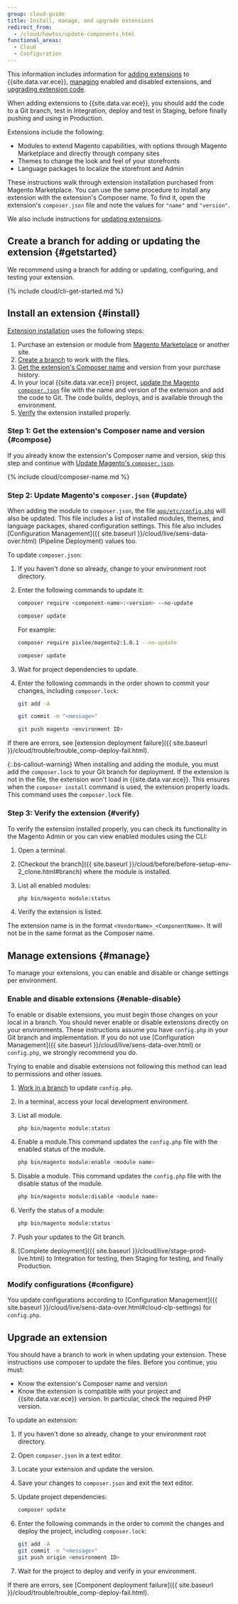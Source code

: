 ```yaml
---
group: cloud-guide
title: Install, manage, and upgrade extensions
redirect_from:
  - /cloud/howtos/update-components.html
functional_areas:
  - Cloud
  - Configuration
---
```


This information includes information for [adding extensions](#install) to {{site.data.var.ece}}, [managing](#manage) enabled and disabled extensions, and [upgrading extension code](#update).

When adding extensions to {{site.data.var.ece}}, you should add the code to a Git branch, test in Integration, deploy and test in Staging, before finally pushing and using in Production.

Extensions include the following:

*  Modules to extend Magento capabilities, with options through Magento Marketplace and directly through company sites
*  Themes to change the look and feel of your storefronts
*  Language packages to localize the storefront and Admin

These instructions walk through extension installation purchased from Magento Marketplace. You can use the same procedure to install any extension with the extension's Composer name. To find it, open the extension's `composer.json` file and note the values for `"name"` and `"version"`.

We also include instructions for [updating extensions](#update).

## Create a branch for adding or updating the extension {#getstarted}

We recommend using a branch for adding or updating, configuring, and testing your extension.

{% include cloud/cli-get-started.md %}

## Install an extension {#install}
[Extension installation](#install) uses the following steps:

1. Purchase an extension or module from [Magento Marketplace](https://marketplace.magento.com) or another site.
1. [Create a branch](#getstarted) to work with the files.
1. [Get the extension's Composer name](#compose) and version from your purchase history.
1. In your local {{site.data.var.ece}} project, [update the Magento `composer.json`](#update) file with the name and version of the extension and add the code to Git. The code builds, deploys, and is available through the environment.
1. [Verify](#verify) the extension installed properly.

### Step 1: Get the extension's Composer name and version {#compose}

If you already know the extension's Composer name and version, skip this step and continue with [Update Magento's `composer.json`](#update).

{% include cloud/composer-name.md %}

### Step 2: Update Magento's `composer.json` {#update}

When adding the module to `composer.json`, the file [`app/etc/config.php`](https://devdocs.magento.com/guides/v2.3/config-guide/config/config-php.html) will also be updated. This file includes a list of installed modules, themes, and language packages,  shared configuration settings. This file also includes [Configuration Management]({{ site.baseurl }}/cloud/live/sens-data-over.html) (Pipeline Deployment) values too.

To update `composer.json`:

1. If you haven't done so already, change to your environment root directory.
1. Enter the following commands to update it:

    ```bash
    composer require <component-name>:<version> --no-update
    ```

    ```bash
    composer update
    ```

    For example:

    ```bash
    composer require pixlee/magento2:1.0.1 --no-update
    ```

    ```bash
    composer update
    ```

1. Wait for project dependencies to update.
1. Enter the following commands in the order shown to commit your changes, including `composer.lock`:

    ```bash
    git add -A
    ```

    ```bash
    git commit -m "<message>"
    ```

    ```bash
    git push magento <environment ID>
    ```

If there are errors, see [extension deployment failure]({{ site.baseurl }}/cloud/trouble/trouble_comp-deploy-fail.html).

{:.bs-callout-warning}
When installing and adding the module, you must add the `composer.lock` to your Git branch for deployment. If the extension is not in the file, the extension won't load in {{site.data.var.ece}}. This ensures when the `composer install` command is used, the extension properly loads. This command uses the `composer.lock` file.

### Step 3: Verify the extension {#verify}

To verify the extension installed properly, you can check its functionality in the Magento Admin or you can view enabled modules using the CLI:

1. Open a terminal.
1. [Checkout the branch]({{ site.baseurl }}/cloud/before/before-setup-env-2_clone.html#branch) where the module is installed.
1. List all enabled modules:

    ```bash
    php bin/magento module:status
    ```

1. Verify the extension is listed.

The extension name is in the format `<VendorName>_<ComponentName>`. It will not be in the same format as the Composer name.

## Manage extensions {#manage}

To manage your extensions, you can enable and disable or change settings per environment.

### Enable and disable extensions {#enable-disable}

To enable or disable extensions, you must begin those changes on your local in a branch. You should never enable or disable extensions directly on your environments. These instructions assume you have `config.php` in your Git branch and implementation. If you do not use [Configuration Management]({{ site.baseurl }}/cloud/live/sens-data-over.html) or `config.php`, we strongly recommend you do.

Trying to enable and disable extensions not following this method can lead to permissions and other issues.

1. [Work in a branch](#getstarted) to update `config.php`.
1. In a terminal, access your local development environment.
1. List all module.

    ```bash
    php bin/magento module:status
    ```

1. Enable a module.This command updates the `config.php` file with the enabled status of the module.

    ```bash
    php bin/magento module:enable <module name>
    ```

1. Disable a module. This command updates the `config.php` file with the disable status of the module.

    ```bash
    php bin/magento module:disable <module name>
    ```

1. Verify the status of a module:

    ```bash
    php bin/magento module:status
    ```

1. Push your updates to the Git branch.
1. [Complete deployment]({{ site.baseurl }}/cloud/live/stage-prod-live.html) to Integration for testing, then Staging for testing, and finally Production.

### Modify configurations {#configure}

You update configurations according to [Configuration Management]({{ site.baseurl }}/cloud/live/sens-data-over.html#cloud-clp-settings) for `config.php`.

## Upgrade an extension

You should have a branch to work in when updating your extension. These instructions use composer to update the files. Before you continue, you must:

*  Know the extension's Composer name and version
*  Know the extension is compatible with your project and {{site.data.var.ece}} version. In particular, check the required PHP version.

To update an extension:

1. If you haven't done so already, change to your environment root directory.
1. Open `composer.json` in a text editor.
1. Locate your extension and update the version.
1. Save your changes to `composer.json` and exit the text editor.
1. Update project dependencies:

    ```bash
    composer update
    ```

1. Enter the following commands in the order to commit the changes and deploy the project, including `composer.lock`:

    ```bash
    git add -A
    git commit -m "<message>"
    git push origin <environment ID>
    ```

1. Wait for the project to deploy and verify in your environment.

If there are errors, see [Component deployment failure]({{ site.baseurl }}/cloud/trouble/trouble_comp-deploy-fail.html).
